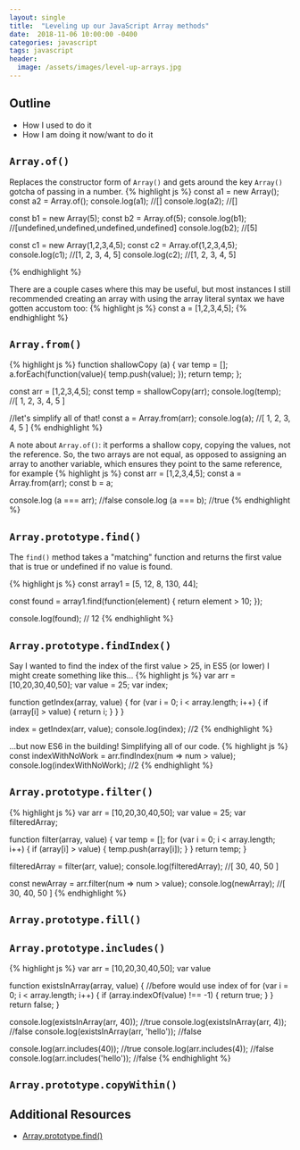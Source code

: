 ```yaml
---
layout: single
title:  "Leveling up our JavaScript Array methods"
date:  2018-11-06 10:00:00 -0400
categories: javascript
tags: javascript
header:
  image: /assets/images/level-up-arrays.jpg
---
```


## Outline
- How I used to do  it
- How I am doing it now/want to do it

## `Array.of()`
Replaces the constructor form of `Array()` and gets around the key `Array()` gotcha of passing in a number.
{% highlight js %}
const a1 = new Array();
const a2 = Array.of();
console.log(a1);  //[]
console.log(a2);  //[]

const b1 = new Array(5);
const b2 = Array.of(5);
console.log(b1);  //[undefined,undefined,undefined,undefined]
console.log(b2);  //[5]

const c1 = new Array(1,2,3,4,5);
const c2 = Array.of(1,2,3,4,5);
console.log(c1);  //[1, 2, 3, 4, 5]
console.log(c2);  //[1, 2, 3, 4, 5]

{% endhighlight %}

There are a couple cases where this may be useful, but most instances I still recommended creating an array with using the array literal syntax we have gotten accustom too:
{% highlight js %}
const a = [1,2,3,4,5];
{% endhighlight %}


## `Array.from()`
{% highlight js %}
function shallowCopy (a) {
  var temp = [];
  a.forEach(function(value){
    temp.push(value);
  });
  return temp;
};

const arr = [1,2,3,4,5];
const temp = shallowCopy(arr);
console.log(temp);  //[ 1, 2, 3, 4, 5 ]

//let's simplify all of that!
const a = Array.from(arr);
console.log(a);     //[ 1, 2, 3, 4, 5 ]
{% endhighlight %}

A note about `Array.of()`: it performs a shallow copy, copying the values, not the reference. So, the two arrays are not equal, as opposed to assigning an array to another variable, which ensures they point to the same reference, for example
{% highlight js %}
const arr = [1,2,3,4,5];
const a = Array.from(arr);
const b = a;

console.log (a === arr);  //false
console.log (a === b);    //true
{% endhighlight %}

## `Array.prototype.find()`
The `find()` method takes a "matching" function and returns the first value that is true or undefined if no value is found.

{% highlight js %}
const array1 = [5, 12, 8, 130, 44];

const found = array1.find(function(element) {
  return element > 10;
});

console.log(found); // 12
{% endhighlight %}


## `Array.prototype.findIndex()`
Say I wanted to find the index of the first value > 25, in ES5 (or lower) I might create something like this...
{% highlight js %}
var arr = [10,20,30,40,50];
var value = 25;
var index;

function getIndex(array, value) {
  for (var i = 0; i < array.length; i++) {
    if (array[i] > value) {
      return i;
    }
  }
}

index = getIndex(arr, value);
console.log(index);           //2
{% endhighlight %}

...but now ES6 in the building! Simplifying all of our code.
{% highlight js %}
const indexWithNoWork = arr.findIndex(num => num > value);
console.log(indexWithNoWork); //2
{% endhighlight %}


## `Array.prototype.filter()`
{% highlight js %}
var arr = [10,20,30,40,50];
var value = 25;
var filteredArray;

function filter(array, value) {
  var temp = [];
  for (var i = 0; i < array.length; i++) {
    if (array[i] > value) {
      temp.push(array[i]);
    }
  }
  return temp;
}

filteredArray = filter(arr, value);
console.log(filteredArray);           //[ 30, 40, 50 ]

const newArray = arr.filter(num => num > value);
console.log(newArray);                //[ 30, 40, 50 ]
{% endhighlight %}

## `Array.prototype.fill()`

## `Array.prototype.includes()`
{% highlight js %}
var arr = [10,20,30,40,50];
var value

function existsInArray(array, value) {
  //before would use index of
  for (var i = 0; i < array.length; i++) {
    if (array.indexOf(value) !== -1) {
      return true;
    }
  }
  return false;
}

console.log(existsInArray(arr, 40));      //true
console.log(existsInArray(arr, 4));       //false
console.log(existsInArray(arr, 'hello')); //false

console.log(arr.includes(40));            //true
console.log(arr.includes(4));             //false
console.log(arr.includes('hello'));       //false
{% endhighlight %}

## `Array.prototype.copyWithin()`

## Additional Resources
- [Array.prototype.find()](https://developer.mozilla.org/en-US/docs/Web/JavaScript/Reference/Global_Objects/Array/find)

